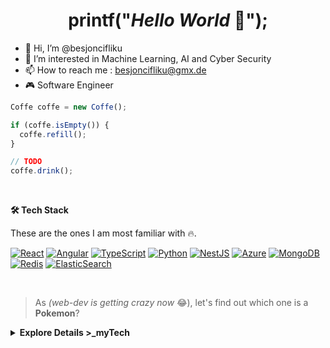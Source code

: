 <!-- Title -->
<h1 align="center" title="...and I'm happy to see you here :)">printf("<i>Hello World</i> 👋");</h1>

- 👋 Hi, I’m @besjoncifliku
- 👀 I’m interested in Machine Learning, AI and Cyber Security
- 📫 How to reach me : besjoncifliku@gmx.de
- 🎮 Software Engineer 

```javascript
Coffe coffe = new Coffe();

if (coffe.isEmpty()) {
  coffe.refill();
}

// TODO
coffe.drink();

```

</br>

<!-- Tech Stack -->  
<b>🛠️ Tech Stack</b>

These are the ones I am most familiar with 🔥.

[![React](https://img.shields.io/static/v1?label=&message=React&color=61DAFB&logo=react&logoColor=FFFFFF)](https://reactjs.org/) [![Angular](https://img.shields.io/static/v1?label=&message=Angular&color=DD0031&logo=angular&logoColor=FFFFFF)](https://angularjs.org/)  [![TypeScript](https://img.shields.io/static/v1?label=&message=TypeScript&color=3178C6&logo=typescript&logoColor=FFFFFF)](https://www.typescriptlang.org/) [![Python](https://img.shields.io/static/v1?label=&message=Python&color=3C78A9&logo=python&logoColor=FFFFFF)](https://www.python.org/) [![NestJS](https://img.shields.io/static/v1?label=&message=NestJS&color=C21325&logo=nestjs&logoColor=FFFFFF)](https://nestjs.com/) [![Azure](https://img.shields.io/static/v1?label=&message=Azure&color=0078D4&logo=microsoftazure&logoColor=FFFFFF)](https://azure.microsoft.com/) [![MongoDB](https://img.shields.io/static/v1?label=&message=MongoDB&color=4EA94B&logo=mongodb&logoColor=FFFFFF)](https://www.mongodb.com)  [![Redis](https://img.shields.io/static/v1?label=&message=Redis&color=DD0031&logo=redis&logoColor=FFFFFF)](https://redis.io/)  [![ElasticSearch](https://img.shields.io/static/v1?label=&message=ElasticSearch&color=005571&logo=elasticsearch&logoColor=FFFFFF)](https://azure.microsoft.com/)

</br>

> As <i>(web-dev is getting crazy now</i> 😂), let's find out which one is a <b>Pokemon</b>?

<details>
  <summary> <b>Explore Details >_myTech</b> </summary>
</br>
  
| **Tier** | **TechStack** |
| - | - |
**Frontend** | [![React](https://img.shields.io/static/v1?label=&message=React&color=61DAFB&logo=react&logoColor=FFFFFF)](https://reactjs.org/) [![Angular](https://img.shields.io/static/v1?label=&message=Angular&color=DD0031&logo=angular&logoColor=FFFFFF)](https://angularjs.org/) [![D3.js](https://img.shields.io/static/v1?label=&message=D3.js&color=F9A03C&logo=d3dotjs&logoColor=FFFFFF)](https://d3js.org/) [![Storybook](https://img.shields.io/badge/Storybook-pink)](https://storybook.js.org/)</br>[![CSS3](https://img.shields.io/static/v1?label=&message=CSS&color=61DAFB&logo=css3&logoColor=FFFFFF)](https://developer.mozilla.org/en-US/docs/Web/CSS) [![Javascript](https://img.shields.io/static/v1?label=&message=Javascript&color=F7DF1E&logo=javascript&logoColor=black)](https://www.javascript.com/) [![SASS](https://img.shields.io/static/v1?label=&message=Sass&color=CC6699&logo=sass&logoColor=white)](https://sass-lang.com/) [![AngularJS](https://img.shields.io/static/v1?label=&message=AngularJS&color=E23237&logo=angularjs&logoColor=white)](https://angularjs.org/)  [![Next JS](https://img.shields.io/static/v1?label=&message=NextJS&color=111111&logo=next.js&logoColor=white)](https://nextjs.org/)
**Backend** | [![TypeScript](https://img.shields.io/static/v1?label=&message=TypeScript&color=3178C6&logo=typescript&logoColor=FFFFFF)](https://www.typescriptlang.org/) [![JavaScript](https://img.shields.io/static/v1?label=&message=JavaScript&color=F7DF1E&logo=javascript&logoColor=FFFFFF)](https://www.javascript.com/) [![Python](https://img.shields.io/static/v1?label=&message=Python&color=3C78A9&logo=python&logoColor=FFFFFF)](https://www.python.org/)<br>[![Java](https://img.shields.io/static/v1?label=&message=Java&color=007396&logo=openjdk&logoColor=FFFFFF)](https://www.java.com/) [![PHP](https://img.shields.io/static/v1?label=&message=PHP&color=777BB4&logo=php&logoColor=FFFFFF)](https://www.php.net/) [![Rust](https://img.shields.io/static/v1?label=&message=Rust&color=000000&logo=rust&logoColor=FFFFFF)](https://www.rust-lang.org/) [![Node.js](https://img.shields.io/static/v1?label=&message=Node.js&color=339933&logo=nodedotjs&logoColor=FFFFFF)](https://nodejs.org/) [![Express.js](https://img.shields.io/static/v1?label=&message=Express.js&color=404D59&logo=express&logoColor=FFFFFF)](https://expressjs.com/)</br>[![NestJS](https://img.shields.io/static/v1?label=&message=NestJS&color=C21325&logo=nestjs&logoColor=FFFFFF)](https://nestjs.com/)
**Mobile** | <p>Familiar with [![Flutter](https://img.shields.io/static/v1?label=&message=Flutter&color=02569B&logo=flutter&logoColor=FFFFFF)](https://flutter.dev/)</p> 
**Cloud** | [![Azure](https://img.shields.io/static/v1?label=&message=Azure&color=0078D4&logo=microsoftazure&logoColor=FFFFFF)](https://azure.microsoft.com/) [![Netlify](https://img.shields.io/static/v1?label=&message=Netlify&color=00C7B7&logo=netlify&logoColor=FFFFFF)](https://netlify.com/) [![AWS](https://img.shields.io/static/v1?label=&message=Amazon%20AWS&color=FF9900&logo=amazonaws&logoColor=FFFFFF)](https://aws.amazon.com/)
**DevOps** | [![Docker](https://img.shields.io/static/v1?label=&message=Docker&color=2496ED&logo=docker&logoColor=FFFFFF)](https://docker.com/) [![Ansible](https://img.shields.io/static/v1?label=&message=Ansible&color=235835CC&logo=ansible&logoColor=FFFFFF)](https://www.ansible.com/) [![Prometheus](https://img.shields.io/static/v1?label=&message=Prometheus&color=E6522C&logo=Prometheus&logoColor=FFFFFF)](https://prometheus.io/)</br>[![Terraform](https://img.shields.io/static/v1?label=&message=Terraform&color=EE0000&logo=terraform&logoColor=FFFFFF)](https://www.terraform.io/) [![Kubernetes](https://img.shields.io/static/v1?label=&message=Kubernetes&color=6FA8DC&logo=kubernetes&logoColor=FFFFFF)](https://kubernetes.io/)
**Storage** |  [![MongoDB](https://img.shields.io/static/v1?label=&message=MongoDB&color=4EA94B&logo=mongodb&logoColor=FFFFFF)](https://www.mongodb.com) [![ElasticSearch](https://img.shields.io/static/v1?label=&message=ElasticSearch&color=005571&logo=elasticsearch&logoColor=FFFFFF)](https://azure.microsoft.com/) [![PostgreSQL](https://img.shields.io/static/v1?label=&message=PostgreSQL&color=005571&logo=postgresql&logoColor=FFFFFF)](https://www.postgresql.org/) </br>[![Redis](https://img.shields.io/static/v1?label=&message=Redis&color=DD0031&logo=redis&logoColor=FFFFFF)](https://redis.io/)  [![Supabase](https://img.shields.io/static/v1?label=&message=Supabase&color=181818&logo=supabase&logoColor=FFFFFF)](https://supabase.com/) 
**Tracking** | [![Matomo](https://img.shields.io/static/v1?label=&message=Matomo&color=3152A0&logo=Matomo&logoColor=FFFFFF)](https://matomo.org/) [![GooglAnalytics](https://img.shields.io/static/v1?label=&message=Google%20Analytics&color=E37400&logo=google%20analytics&logoColor=FFFFFF)](https://marketingplatform.google.com/about/analytics/) 
**Testing** | [![Selenium](https://img.shields.io/static/v1?label=&message=Selenium&color=43B02A&logo=selenium&logoColor=FFFFFF)](https://www.selenium.dev/) [![Cypress](https://img.shields.io/static/v1?label=&message=Cypress&color=17202C&logo=cypress&logoColor=FFFFFF)](https://www.cypress.io/) [![Jest](https://img.shields.io/static/v1?label=&message=Jest&color=C21325&logo=jest&logoColor=FFFFFF)](https://jestjs.io/)
**ML & Data Science** |  [![PyTorch](https://img.shields.io/static/v1?label=&message=PyTorch&color=23EE4C2C=PyTorch&logoColor=FFFFFF)](https://pytorch.org/) [![Tensorflow](https://img.shields.io/static/v1?label=&message=TensorFlow&color=FF6F00&logo=tensorflow&logoColor=FFFFFF)](https://www.tensorflow.org/) [![Apache Kafka](https://img.shields.io/static/v1?label=&message=Apache%20Kafka&color=000&logo=apachekafka&logoColor=FFFFFF)](https://kafka.apache.org/) [![Apache Spark](https://img.shields.io/static/v1?label=&message=Apache%20Spark&color=FDEE21&logo=apachespark&logoColor=FFFFFF)](https://spark.apache.org/)
**OS** | [![Linux](https://img.shields.io/static/v1?label=&message=Linux&color=FCC624&logo=linux&logoColor=FFFFFF)](https://www.linux.org/) [![Bash](https://img.shields.io/static/v1?label=&message=Bash&color=4EAA25&logo=gnubash&logoColor=FFFFFF)](https://www.gnu.org/software/bash/) [![Markdown](https://img.shields.io/static/v1?label=&message=Markdown&color=000000&logo=markdown&logoColor=FFFFFF)](https://en.wikipedia.org/wiki/Markdown) [![Gulp](https://img.shields.io/static/v1?label=&message=GULP&color=23CF4647&logo=gulp&logoColor=FFFFFF)](https://gulpjs.com/)
**Fav Editors** | [![Vim](https://img.shields.io/static/v1?label=&message=Vim&color=019733&logo=vim&logoColor=FFFFFF)](https://www.vim.org/) [![WebStorm](https://img.shields.io/static/v1?label=&message=WebStorm&color=000000&logo=WebStorm&logoColor=FFFFFF)](https://www.jetbrains.com/webstorm/) [![VS Code](https://img.shields.io/static/v1?label=&message=VS%20Code&color=9013FE&logo=visualstudiocode&logoColor=FFFFFF)](https://code.visualstudio.com/)

</details>



<!---
besjoncifliku/besjoncifliku is a ✨ special ✨ repository because its `README.md` (this file) appears on your GitHub profile.
You can click the Preview link to take a look at your changes.
--->
